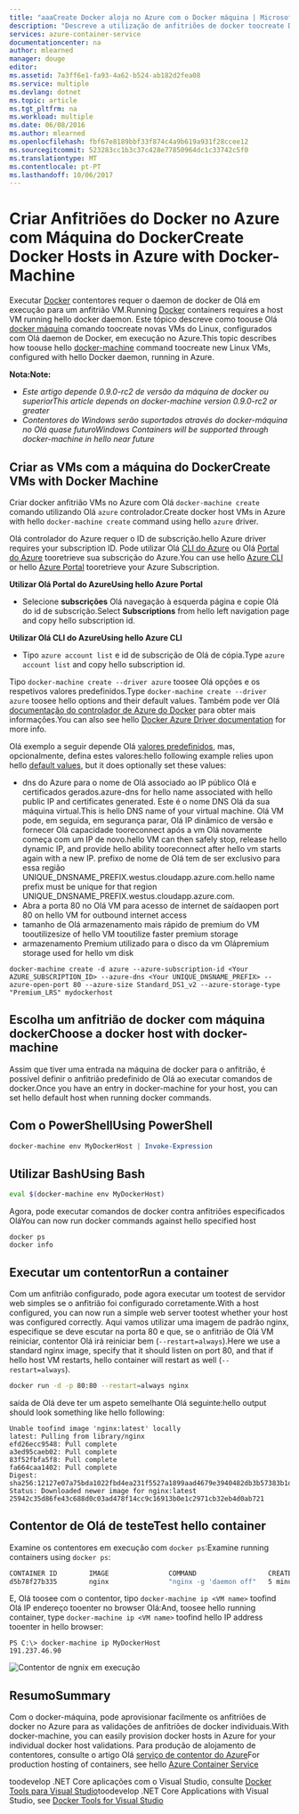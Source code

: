 ```yaml
---
title: "aaaCreate Docker aloja no Azure com o Docker máquina | Microsoft Docs"
description: "Descreve a utilização de anfitriões de docker toocreate Docker máquina no Azure."
services: azure-container-service
documentationcenter: na
author: mlearned
manager: douge
editor: 
ms.assetid: 7a3ff6e1-fa93-4a62-b524-ab182d2fea08
ms.service: multiple
ms.devlang: dotnet
ms.topic: article
ms.tgt_pltfrm: na
ms.workload: multiple
ms.date: 06/08/2016
ms.author: mlearned
ms.openlocfilehash: fbf67e8189bbf33f874c4a9b619a931f28ccee12
ms.sourcegitcommit: 523283cc1b3c37c428e77850964dc1c33742c5f0
ms.translationtype: MT
ms.contentlocale: pt-PT
ms.lasthandoff: 10/06/2017
---
```

# <a name="create-docker-hosts-in-azure-with-docker-machine"></a><span data-ttu-id="e86a8-103">Criar Anfitriões do Docker no Azure com Máquina do Docker</span><span class="sxs-lookup"><span data-stu-id="e86a8-103">Create Docker Hosts in Azure with Docker-Machine</span></span>
<span data-ttu-id="e86a8-104">Executar [Docker](https://www.docker.com/) contentores requer o daemon de docker de Olá em execução para um anfitrião VM.</span><span class="sxs-lookup"><span data-stu-id="e86a8-104">Running [Docker](https://www.docker.com/) containers requires a host VM running hello docker daemon.</span></span>
<span data-ttu-id="e86a8-105">Este tópico descreve como toouse Olá [docker máquina](https://docs.docker.com/machine/) comando toocreate novas VMs do Linux, configurados com Olá daemon de Docker, em execução no Azure.</span><span class="sxs-lookup"><span data-stu-id="e86a8-105">This topic describes how toouse hello [docker-machine](https://docs.docker.com/machine/) command toocreate new Linux VMs, configured with hello Docker daemon, running in Azure.</span></span> 

<span data-ttu-id="e86a8-106">**Nota:**</span><span class="sxs-lookup"><span data-stu-id="e86a8-106">**Note:**</span></span> 

* <span data-ttu-id="e86a8-107">*Este artigo depende 0.9.0-rc2 de versão da máquina de docker ou superior*</span><span class="sxs-lookup"><span data-stu-id="e86a8-107">*This article depends on docker-machine version 0.9.0-rc2 or greater*</span></span>
* <span data-ttu-id="e86a8-108">*Contentores do Windows serão suportados através do docker-máquina no Olá quase futuro*</span><span class="sxs-lookup"><span data-stu-id="e86a8-108">*Windows Containers will be supported through docker-machine in hello near future*</span></span>

## <a name="create-vms-with-docker-machine"></a><span data-ttu-id="e86a8-109">Criar as VMs com a máquina do Docker</span><span class="sxs-lookup"><span data-stu-id="e86a8-109">Create VMs with Docker Machine</span></span>
<span data-ttu-id="e86a8-110">Criar docker anfitrião VMs no Azure com Olá `docker-machine create` comando utilizando Olá `azure` controlador.</span><span class="sxs-lookup"><span data-stu-id="e86a8-110">Create docker host VMs in Azure with hello `docker-machine create` command using hello `azure` driver.</span></span> 

<span data-ttu-id="e86a8-111">Olá controlador do Azure requer o ID de subscrição.</span><span class="sxs-lookup"><span data-stu-id="e86a8-111">hello Azure driver requires your subscription ID.</span></span> <span data-ttu-id="e86a8-112">Pode utilizar Olá [CLI do Azure](cli-install-nodejs.md) ou Olá [Portal do Azure](https://portal.azure.com) tooretrieve sua subscrição do Azure.</span><span class="sxs-lookup"><span data-stu-id="e86a8-112">You can use hello [Azure CLI](cli-install-nodejs.md) or hello [Azure Portal](https://portal.azure.com) tooretrieve your Azure Subscription.</span></span> 

<span data-ttu-id="e86a8-113">**Utilizar Olá Portal do Azure**</span><span class="sxs-lookup"><span data-stu-id="e86a8-113">**Using hello Azure Portal**</span></span>

* <span data-ttu-id="e86a8-114">Selecione **subscrições** Olá navegação à esquerda página e copie Olá do id de subscrição.</span><span class="sxs-lookup"><span data-stu-id="e86a8-114">Select **Subscriptions** from hello left navigation page and copy hello subscription id.</span></span>

<span data-ttu-id="e86a8-115">**Utilizar Olá CLI do Azure**</span><span class="sxs-lookup"><span data-stu-id="e86a8-115">**Using hello Azure CLI**</span></span>

* <span data-ttu-id="e86a8-116">Tipo ```azure account list``` e id de subscrição de Olá de cópia.</span><span class="sxs-lookup"><span data-stu-id="e86a8-116">Type ```azure account list``` and copy hello subscription id.</span></span>

<span data-ttu-id="e86a8-117">Tipo `docker-machine create --driver azure` toosee Olá opções e os respetivos valores predefinidos.</span><span class="sxs-lookup"><span data-stu-id="e86a8-117">Type `docker-machine create --driver azure` toosee hello options and their default values.</span></span>
<span data-ttu-id="e86a8-118">Também pode ver Olá [documentação do controlador de Azure do Docker](https://docs.docker.com/machine/drivers/azure/) para obter mais informações.</span><span class="sxs-lookup"><span data-stu-id="e86a8-118">You can also see hello [Docker Azure Driver documentation](https://docs.docker.com/machine/drivers/azure/) for more info.</span></span> 

<span data-ttu-id="e86a8-119">Olá exemplo a seguir depende Olá [valores predefinidos](https://github.com/docker/machine/blob/master/drivers/azure/azure.go#L22), mas, opcionalmente, defina estes valores:</span><span class="sxs-lookup"><span data-stu-id="e86a8-119">hello following example relies upon hello [default values](https://github.com/docker/machine/blob/master/drivers/azure/azure.go#L22), but it does optionally set these values:</span></span> 

* <span data-ttu-id="e86a8-120">dns do Azure para o nome de Olá associado ao IP público Olá e certificados gerados.</span><span class="sxs-lookup"><span data-stu-id="e86a8-120">azure-dns for hello name associated with hello public IP and certificates generated.</span></span> <span data-ttu-id="e86a8-121">Este é o nome DNS Olá da sua máquina virtual.</span><span class="sxs-lookup"><span data-stu-id="e86a8-121">This is hello DNS name of your virtual machine.</span></span> <span data-ttu-id="e86a8-122">Olá VM pode, em seguida, em segurança parar, Olá IP dinâmico de versão e fornecer Olá capacidade tooreconnect após a vm Olá novamente começa com um IP de novo.</span><span class="sxs-lookup"><span data-stu-id="e86a8-122">hello VM can then safely stop, release hello dynamic IP, and provide hello ability tooreconnect after hello vm starts again with a new IP.</span></span> <span data-ttu-id="e86a8-123">prefixo de nome de Olá tem de ser exclusivo para essa região UNIQUE_DNSNAME_PREFIX.westus.cloudapp.azure.com.</span><span class="sxs-lookup"><span data-stu-id="e86a8-123">hello name prefix must be unique for that region  UNIQUE_DNSNAME_PREFIX.westus.cloudapp.azure.com.</span></span>
* <span data-ttu-id="e86a8-124">Abra a porta 80 no Olá VM para acesso de internet de saída</span><span class="sxs-lookup"><span data-stu-id="e86a8-124">open port 80 on hello VM for outbound internet access</span></span>
* <span data-ttu-id="e86a8-125">tamanho de Olá armazenamento mais rápido de premium do VM tooutilize</span><span class="sxs-lookup"><span data-stu-id="e86a8-125">size of hello VM tooutilize faster premium storage</span></span>
* <span data-ttu-id="e86a8-126">armazenamento Premium utilizado para o disco da vm Olá</span><span class="sxs-lookup"><span data-stu-id="e86a8-126">premium storage used for hello vm disk</span></span>

```
docker-machine create -d azure --azure-subscription-id <Your AZURE_SUBSCRIPTION_ID> --azure-dns <Your UNIQUE_DNSNAME_PREFIX> --azure-open-port 80 --azure-size Standard_DS1_v2 --azure-storage-type "Premium_LRS" mydockerhost 
```

## <a name="choose-a-docker-host-with-docker-machine"></a><span data-ttu-id="e86a8-127">Escolha um anfitrião de docker com máquina docker</span><span class="sxs-lookup"><span data-stu-id="e86a8-127">Choose a docker host with docker-machine</span></span>
<span data-ttu-id="e86a8-128">Assim que tiver uma entrada na máquina de docker para o anfitrião, é possível definir o anfitrião predefinido de Olá ao executar comandos de docker.</span><span class="sxs-lookup"><span data-stu-id="e86a8-128">Once you have an entry in docker-machine for your host, you can set hello default host when running docker commands.</span></span>

## <a name="using-powershell"></a><span data-ttu-id="e86a8-129">Com o PowerShell</span><span class="sxs-lookup"><span data-stu-id="e86a8-129">Using PowerShell</span></span>
```powershell
docker-machine env MyDockerHost | Invoke-Expression 
```

## <a name="using-bash"></a><span data-ttu-id="e86a8-130">Utilizar Bash</span><span class="sxs-lookup"><span data-stu-id="e86a8-130">Using Bash</span></span>
```bash
eval $(docker-machine env MyDockerHost)
```

<span data-ttu-id="e86a8-131">Agora, pode executar comandos de docker contra anfitriões especificados Olá</span><span class="sxs-lookup"><span data-stu-id="e86a8-131">You can now run docker commands against hello specified host</span></span>

```
docker ps
docker info
```

## <a name="run-a-container"></a><span data-ttu-id="e86a8-132">Executar um contentor</span><span class="sxs-lookup"><span data-stu-id="e86a8-132">Run a container</span></span>
<span data-ttu-id="e86a8-133">Com um anfitrião configurado, pode agora executar um tootest de servidor web simples se o anfitrião foi configurado corretamente.</span><span class="sxs-lookup"><span data-stu-id="e86a8-133">With a host configured, you can now run a simple web server tootest whether your host was configured correctly.</span></span>
<span data-ttu-id="e86a8-134">Aqui vamos utilizar uma imagem de padrão nginx, especifique se deve escutar na porta 80 e que, se o anfitrião de Olá VM reiniciar, contentor Olá irá reiniciar bem (`--restart=always`).</span><span class="sxs-lookup"><span data-stu-id="e86a8-134">Here we use a standard nginx image, specify that it should listen on port 80, and that if hello host VM restarts, hello container will restart as well (`--restart=always`).</span></span> 

```bash
docker run -d -p 80:80 --restart=always nginx
```

<span data-ttu-id="e86a8-135">saída de Olá deve ter um aspeto semelhante Olá seguinte:</span><span class="sxs-lookup"><span data-stu-id="e86a8-135">hello output should look something like hello following:</span></span>

```
Unable toofind image 'nginx:latest' locally
latest: Pulling from library/nginx
efd26ecc9548: Pull complete
a3ed95caeb02: Pull complete
83f52fbfa5f8: Pull complete
fa664caa1402: Pull complete
Digest: sha256:12127e07a75bda1022fbd4ea231f5527a1899aad4679e3940482db3b57383b1d
Status: Downloaded newer image for nginx:latest
25942c35d86fe43c688d0c03ad478f14cc9c16913b0e1c2971cb32eb4d0ab721
```

## <a name="test-hello-container"></a><span data-ttu-id="e86a8-136">Contentor de Olá de teste</span><span class="sxs-lookup"><span data-stu-id="e86a8-136">Test hello container</span></span>
<span data-ttu-id="e86a8-137">Examine os contentores em execução com `docker ps`:</span><span class="sxs-lookup"><span data-stu-id="e86a8-137">Examine running containers using `docker ps`:</span></span>

```bash
CONTAINER ID        IMAGE               COMMAND                  CREATED             STATUS              PORTS                         NAMES
d5b78f27b335        nginx               "nginx -g 'daemon off"   5 minutes ago       Up 5 minutes        0.0.0.0:80->80/tcp, 443/tcp   goofy_mahavira
```

<span data-ttu-id="e86a8-138">E, Olá toosee com o contentor, tipo `docker-machine ip <VM name>` toofind Olá IP endereço tooenter no browser Olá:</span><span class="sxs-lookup"><span data-stu-id="e86a8-138">And, toosee hello running container, type `docker-machine ip <VM name>` toofind hello IP address tooenter in hello browser:</span></span>

```
PS C:\> docker-machine ip MyDockerHost
191.237.46.90
```

![Contentor de ngnix em execução](./media/vs-azure-tools-docker-machine-azure-config/nginxsuccess.png)

## <a name="summary"></a><span data-ttu-id="e86a8-140">Resumo</span><span class="sxs-lookup"><span data-stu-id="e86a8-140">Summary</span></span>
<span data-ttu-id="e86a8-141">Com o docker-máquina, pode aprovisionar facilmente os anfitriões de docker no Azure para as validações de anfitriões de docker individuais.</span><span class="sxs-lookup"><span data-stu-id="e86a8-141">With docker-machine, you can easily provision docker hosts in Azure for your individual docker host validations.</span></span>
<span data-ttu-id="e86a8-142">Para produção de alojamento de contentores, consulte o artigo Olá [serviço de contentor do Azure](http://aka.ms/AzureContainerService)</span><span class="sxs-lookup"><span data-stu-id="e86a8-142">For production hosting of containers, see hello [Azure Container Service](http://aka.ms/AzureContainerService)</span></span>

<span data-ttu-id="e86a8-143">toodevelop .NET Core aplicações com o Visual Studio, consulte [Docker Tools para Visual Studio](http://aka.ms/DockerToolsForVS)</span><span class="sxs-lookup"><span data-stu-id="e86a8-143">toodevelop .NET Core Applications with Visual Studio, see [Docker Tools for Visual Studio](http://aka.ms/DockerToolsForVS)</span></span>

